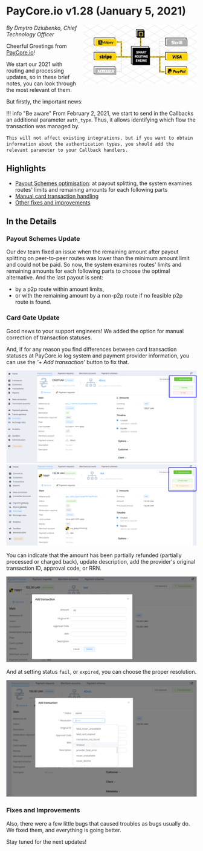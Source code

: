 # **PayCore.io v1.28 (January 5, 2021)**

<img src="/release-notes/images/v1.28/paycore_illustration_newstyle.jpg" alt="PayCore" style="width: 300px; float: right; padding-left: 10px;">

*By Dmytro Dziubenko, Chief Technology Officer*

Cheerful Greetings from [PayCore.io](https://paycore.io/)!

We start our 2021 with routing and processing updates, so in these brief notes, you can look through the most relevant of them.

But firstly, the important news:

!!! info "Be aware"
    From February 2, 2021, we start to send in the Callbacks an additional parameter `auth_type`. Thus, it allows identifying which flow the transaction was managed by.

    This will not affect existing integrations, but if you want to obtain information about the authentication types, you should add the relevant parameter to your Callback handlers.

## Highlights

* [Payout Schemes optimisation](#payout-schemes-update): at payout splitting, the system examines routes' limits and remaining amounts for each following parts
* [Manual card transaction handling](#card-gate-update)
* [Other fixes and improvements](#fixes-and-improvements)

## In the Details

### Payout Schemes Update

Our dev team fixed an issue when the remaining amount after payout splitting on peer-to-peer routes was lower than the minimum amount limit and could not be paid. So now, the system examines routes' limits and remaining amounts for each following parts to choose the optimal alternative. And the last payout is sent:

* by a p2p route within amount limits,
* or with the remaining amount by a non-p2p route if no feasible p2p route is found.

### Card Gate Update

Good news to your support engineers! We added the option for manual correction of transaction statuses.

And, if for any reason you find differences between card transaction statuses at PayCore.io log system and payment provider information, you can use the *'+ Add transaction'* button to fix that.

![Transaction: Created](images/v1.28/add-transaction-status2.png)
![Transaction: Processed](images/v1.28/add-transaction-status.png)

You can indicate that the amount has been partially refunded (partially processed or charged back), update description, add the provider's original transaction ID, approval code, or RRN.

![Add refund amount](images/v1.28/add-transaction-refund.png)

And at setting status `fail`, or `expired`, you can choose the proper resolution.

![Add fail status](images/v1.28/add-transaction-fail.png)

<!--
### New Integrations

| Provider | Name  | New features |
|:-:|:-:|:-:|
| <img src="https://static.openfintech.io/payment_providers/coinspaid/logo.svg?w=70" width="70px">  | [CoinsPaid](/connectors/coinspaid/) | Payments  |
| <img src="https://static.openfintech.io/payment_providers/dlocal/logo.svg?w=70" width="70px"> | [dLocal](dlocal/) | Reconciliation flow update\* |
| <img src="https://static.openfintech.io/payment_providers/iboxbank/logo.png?w=50" width="50px">  | [Ibox Bank](/connectors/iboxbank/) | Payouts |
| <img src="https://static.openfintech.io/payment_providers/kassa/logo.svg?w=70" width="70px">  | [Kassa](/connectors/kassa/) | Payouts, Account Balances  |
| <img src="https://static.openfintech.io/payment_providers/maxpay/logo.svg?w=90" width="90px">  | [MaxPay](/connectors/maxpay/) | Host-to-host connection  |
| <img src="https://static.openfintech.io/payment_providers/russianstandardbank/logo.png?w=80" width="80px">  | [Russian Standard Bank](russianstandardbank/) | H2H connection |

!!! info ""
    \* We added an extra check to the dLocal reconciliation flow because the provider can put transaction creation to the waiting list queue up to 5 minutes after receiving the request.

-->

### Fixes and Improvements

Also, there were a few little bugs that caused troubles as bugs usually do. We fixed them, and everything is going better.

Stay tuned for the next updates!
